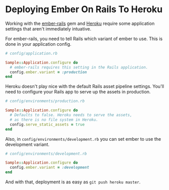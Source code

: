 <!--data 2013-06-20 #noIndex -->

# Deploying Ember On Rails To Heroku

Working with the [ember-rails][] gem and [Heroku][] require some application settings that aren't immediately intuative.

For ember-rails, you need to tell Rails which variant of ember to use. This is done in your application config.

```ruby
# config/application.rb

Sample::Application.configure do
  # ember-rails requires this setting in the Rails application.
  config.ember.variant = :production
end
```

Heroku doesn't play nice with the default Rails asset pipeline settings. You'll need to configure your Rails app to serve up the assets in production.

```ruby
# config/environments/production.rb

Sample::Application.configure do
  # Defaults to false. Heroku needs to serve the assets,
  # as there is no file system in Heroku.
  config.serve_static_assets = true
end
```

Also, in `config/environments/development.rb` you can set ember to use the development variant.

```ruby
# config/environments/development.rb

Sample::Application.configure do
  config.ember.variant = :development
end
```

And with that, deployment is as easy as `git push heroku master`.

[ember-rails]: https://github.com/emberjs/ember-rails
[heroku]: https://www.heroku.com/